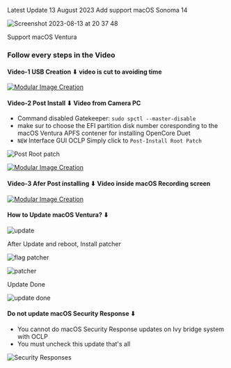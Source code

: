Latest Update 13 August 2023 Add support macOS Sonoma 14

![Screenshot 2023-08-13 at 20 37 48](https://github.com/chris1111/Dell-Optiplex-790/assets/6248794/1aa4c2c5-c9b4-479c-84a5-a3d8a72de07f)



Support macOS Ventura

### Follow every steps in the Video
#### Video-1 USB Creation ⬇︎ video is cut to avoiding time

[![Modular Image Creation](https://user-images.githubusercontent.com/6248794/218287389-96444e32-0bf1-4886-9632-ccd2e1f3614d.png)](https://www.youtube.com/watch?v=NGUxfzPTnRI)

#### Video-2 Post Install ⬇︎ Video from Camera PC
- Command disabled Gatekeeper:  `sudo spctl --master-disable`
- make sur to choose the EFI partition disk number coresponding to the macOS Ventura APFS contener for installing OpenCore Duet
- ```NEW```  Interface GUI OCLP Simply click to ```Post-Install Root Patch```

![Post Root patch](https://github.com/chris1111/HP-Probook-EliteBook-Package-Creator-OC/assets/6248794/dc1935d6-c422-4051-b7ab-8c9d32c54fbe)

[![Modular Image Creation](https://user-images.githubusercontent.com/6248794/218287389-96444e32-0bf1-4886-9632-ccd2e1f3614d.png)](https://www.youtube.com/watch?v=0EJ95rkP834)

#### Video-3 Afer Post installing ⬇︎ Video inside macOS Recording screen

[![Modular Image Creation](https://user-images.githubusercontent.com/6248794/218287389-96444e32-0bf1-4886-9632-ccd2e1f3614d.png)](https://www.youtube.com/watch?v=ljRrD5F6Kag)

#### How to Update macOS Ventura? ⬇︎

![update](https://user-images.githubusercontent.com/6248794/235368176-d1137298-e1c8-4744-a678-b41cfb3146b6.png)

After Update and reboot, Install patcher

![flag patcher](https://user-images.githubusercontent.com/6248794/235368208-184c5e67-0387-497c-87f0-30a6abecb693.png)

![patcher](https://user-images.githubusercontent.com/6248794/235368294-fd61dade-6600-41db-932c-9f656300e9e7.png)


Update Done

![update done](https://user-images.githubusercontent.com/6248794/235368236-ad5b09f0-edcb-4127-801e-1a5deef98c62.png)


#### Do not update macOS Security Response ⬇︎
- You cannot do macOS Security Response updates on Ivy bridge system with OCLP
- You must uncheck this update that's all

![Security Responses](https://user-images.githubusercontent.com/6248794/236442492-d4b34515-93b0-49c0-8598-ec4e5117e704.png)


